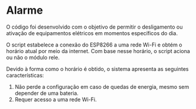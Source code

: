 # Alarme

O código foi desenvolvido com o objetivo de permitir o desligamento ou ativação de equipamentos elétricos em momentos específicos do dia.

O script estabelece a conexão do ESP8266 a uma rede Wi-Fi e obtém o horário atual por meio da internet. Com base nesse horário, o script
aciona ou não o módulo rele.

Devido à forma como o horário é obtido, o sistema apresenta as seguintes características:

1. Não perde a configuração em caso de quedas de energia, mesmo sem depender de uma bateria.
2. Requer acesso a uma rede Wi-Fi.
